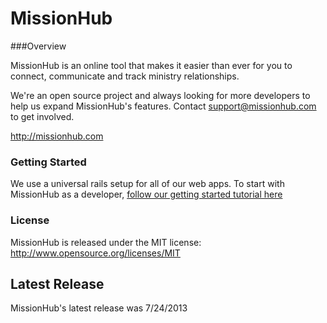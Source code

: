 MissionHub
==========

###Overview

MissionHub is an online tool that makes it easier than ever for you to connect, communicate and track ministry relationships.

We're an open source project and always looking for more developers to help us expand MissionHub's features.  Contact support@missionhub.com to get involved.

http://missionhub.com

### Getting Started

We use a universal rails setup for all of our web apps. To start with MissionHub as a developer, [follow our getting started tutorial here](https://github.com/CruGlobal/wmd-team-norms/wiki/Rails-Onboarding-Steps)

### License

MissionHub is released under the MIT license:  http://www.opensource.org/licenses/MIT

## Latest Release

MissionHub's latest release was 7/24/2013
